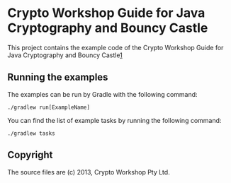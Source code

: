Crypto Workshop Guide for Java Cryptography and Bouncy Castle
=============================================================

This project contains the example code of the Crypto Workshop Guide for Java Cryptography and Bouncy Castle[1]

[1]:http://www.cryptoworkshop.com/guide/


Running the examples
--------------------

The examples can be run by Gradle with the following command:

    ./gradlew run[ExampleName]

You can find the list of example tasks by running the following command:

    ./gradlew tasks


Copyright
---------

The source files are (c) 2013, Crypto Workshop Pty Ltd.
